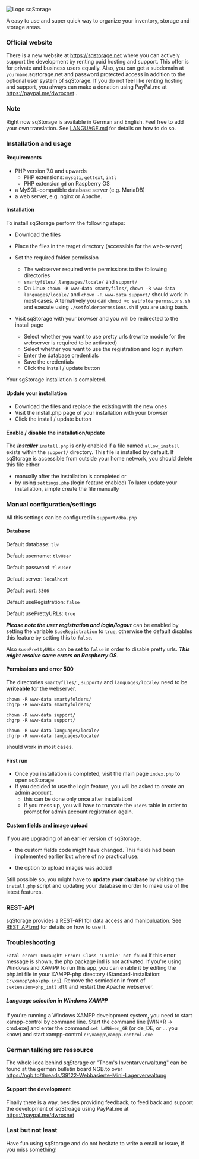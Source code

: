 ![Logo sqStorage](https://dwrox.net/sqstorage.png "Logo sqStorage")

A easy to use and super quick way to organize your inventory, storage and storage areas.

### Official website

There is a new website at https://sqstorage.net where you can actively support the development by renting paid hosting and support. This offer is for private and business users equally. Also, you can get a subdomain at `yourname`.sqstorage.net and password protected access in addition to the optional user system of sqStorage. If you do not feel like renting hosting and support, you always can make a donation using PayPal.me at https://paypal.me/dwroxnet .

### Note
Right now sqStorage is available in German and English. Feel free to add your own translation.
See [LANGUAGE.md](LANGUAGE.md) for details on how to do so.

### Installation and usage

#### Requirements

* PHP version 7.0 and upwards
  * PHP extensions: `mysqli`, `gettext`, `intl`
  * PHP extension `gd` on Raspberry OS
* a MySQL-compatible database server (e.g. MariaDB)
* a web server, e.g. nginx or Apache.

#### Installation
To install sqStorage perform the following steps:
* Download the files
* Place the files in the target directory (accessible for the web-server)
* Set the required folder permission
	* The webserver required write permissions to the following directories  
	* `smartyfiles/` ,`languages/locale/` and `support/`
	* On Linux `chown -R www-data smartyfiles/`, `chown -R www-data languages/locale/` and `chown -R www-data support/` should work in most cases. Alternatively you can `chmod +x setfolderpermssions.sh` and execute using `./setfolderpermssions.sh` if you are using bash.
  
* Visit sqStorage with your browser and you will be redirected to the install page
	* Select whether you want to use pretty urls (rewrite module for the webserver is required to be activated)
	* Select whether you want to use the registration and login system
	*  Enter the database credentials 
	*  Save the credentials
	*  Click the install / update button

Your sgStorage installation is completed.

#### Update your installation
* Download the files and replace the existing  with the new ones
* Visit the install.php page of your installation with your browser
* Click the install / update button

#### Enable / disable the installation/update
The ***Installer*** `install.php` is only enabled if a file named `allow_install` exists within the `support/` directory. 
This file is installed by default. 
If sqStorage is accessible from outside your home network, you should delete this file either
* manually after the installation is completed or
* by using `settings.php` (login feature enabled)
To later update your installation, simple create the file manually


### Manual configuration/settings
All this settings can be configured in `support/dba.php`

#### Database

Default database: `tlv`

Default username: `tlvUser`

Default password: `tlvUser`

Default server: `localhost`

Default port: `3306`

Default useRegistration: `false`

Default usePrettyURLs: `true`

***Please note the user registration and login/logout*** can be enabled by setting the variable `$useRegistration` to `true`, otherwise the default disables this feature by setting this to `false`.

Also `$usePrettyURLs` can be set to `false` in order to disable pretty urls. ***This might resolve some errors on Raspberry OS***.

#### Permissions and error 500

The directories `smartyfiles/` , `support/` and `languages/locale/` need to be **writeable** for the webserver.

```
chown -R www-data smartyfolders/
chgrp -R www-data smartyfolders/

chown -R www-data support/
chgrp -R www-data support/

chown -R www-data languages/locale/
chgrp -R www-data languages/locale/
```

should work in most cases.

#### First run

- Once you installation is completed, visit the main page `index.php` to open sqStorage
- If you decided to use the login feature, you will be asked to create an admin account.
  * this can be done only once after installation!
  * If you mess up, you will have to truncate the `users` table in order to prompt for admin account registration again.
  
#### Custom fields and image upload

If you are upgrading of an earlier version of sqStorage, 
* the custom fields code might have changed. This fields had been implemented earlier but where of no practical use. 

* the option to upload images was added

Still possible so, you might have to **update your database** by visiting the `install.php` script and updating your database in order to make use of the latest features.

### REST-API
sqStorage provides a REST-API for data access and manipuluation.
See [REST_API.md](REST_API.md) for details on how to use it.

### Troubleshooting
`Fatal error: Uncaught Error: Class 'Locale' not found` If this error message is shown, the php package intl is not activated. If you're using Windows and XAMPP to run this app, you can enable it by editing the php.ini file in your XAMPP-php directory (Standard-installation: `C:\xampp\php\php.ini`).
Remove the semicolon in front of 
`;extension=php_intl.dll`
and restart the Apache webserver.

##### Language selection in Windows XAMPP
If you're running a Windows XAMPP development system, you need to start xampp-control by command line. Start the command line [WIN+R -> cmd.exe] and enter the command `set LANG=en_GB` (or de_DE, or ... you know) and start xampp-control `c:\xampp\xampp-control.exe`

### German talking src ressource
The whole idea behind sqStorage or "Thom's Inventarverwaltung" can be found at the german bulletin board NGB.to over https://ngb.to/threads/39122-Webbasierte-Mini-Lagerverwaltung

#### Support the development
Finally there is a way, besides providing feedback, to feed back and support the development of sqStroage using PayPal.me at https://paypal.me/dwroxnet

### Last but not least
Have fun using sqStorage and do not hesitate to write a email or issue, if you miss something!
